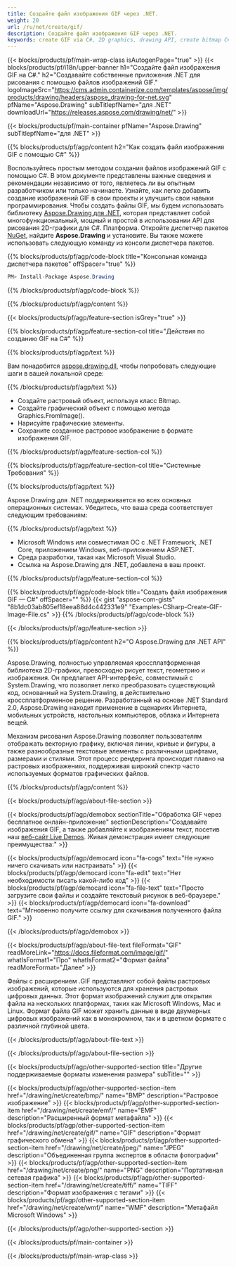 ```yaml
---
title: Создайте файл изображения GIF через .NET.
weight: 20
url: /ru/net/create/gif/
description: Создайте файл изображения GIF через .NET.
keywords: create GIF via C#, 2D graphics, drawing API, create bitmap C#, Drawing для .NET, save bitmap, save GIF image, cross-platform 2D graphic library, Bitmap class, vector graphics drawing, draw text, rendering raster images, GIF image file
---
```


{{< blocks/products/pf/main-wrap-class isAutogenPage="true" >}}
{{< blocks/products/pf/i18n/upper-banner h1="Создайте файл изображения GIF на C#." h2="Создавайте собственные приложения .NET для рисования с помощью файлов изображений GIF." logoImageSrc="https://cms.admin.containerize.com/templates/aspose/img/products/drawing/headers/aspose_drawing-for-net.svg" pfName="Aspose.Drawing" subTitlepfName="для .NET" downloadUrl="https://releases.aspose.com/drawing/net/" >}}

{{< blocks/products/pf/main-container pfName="Aspose.Drawing" subTitlepfName="для .NET" >}}


{{% blocks/products/pf/agp/content h2="Как создать файл изображения GIF с помощью C#" %}}

Воспользуйтесь простым методом создания файлов изображений GIF с помощью C#. В этом документе представлены важные сведения и рекомендации независимо от того, являетесь ли вы опытным разработчиком или только начинаете. Узнайте, как легко добавить создание изображений GIF в свои проекты и улучшить свои навыки программирования. Чтобы создать файлы GIF, мы будем использовать библиотеку [Aspose.Drawing для .NET](https://products.aspose.com/drawing/net), которая представляет собой многофункциональный, мощный и простой в использовании API для рисования 2D-графики для C#. Платформа. Откройте диспетчер пакетов [NuGet](https://www.nuget.org/packages/aspose.drawing), найдите **Aspose.Drawing** и установите. Вы также можете использовать следующую команду из консоли диспетчера пакетов.

{{% blocks/products/pf/agp/code-block title="Консольная команда диспетчера пакетов" offSpacer="true" %}}
```cs
PM> Install-Package Aspose.Drawing
```
{{% /blocks/products/pf/agp/code-block %}}

{{% /blocks/products/pf/agp/content %}}


{{< blocks/products/pf/agp/feature-section isGrey="true" >}}

{{% blocks/products/pf/agp/feature-section-col title="Действия по созданию GIF на C#" %}}

{{% blocks/products/pf/agp/text %}}

Вам понадобится [aspose.drawing.dll](https://downloads.aspose.com/drawing/net), чтобы попробовать следующие шаги в вашей локальной среде:

{{% /blocks/products/pf/agp/text %}}

+ Создайте растровый объект, используя класс Bitmap.
+ Создайте графический объект с помощью метода Graphics.FromImage().
+ Нарисуйте графические элементы.
+ Сохраните созданное растровое изображение в формате изображения GIF.

{{% /blocks/products/pf/agp/feature-section-col %}}

{{% blocks/products/pf/agp/feature-section-col title="Системные Требования" %}}

{{% blocks/products/pf/agp/text %}}

Aspose.Drawing для .NET поддерживается во всех основных операционных системах. Убедитесь, что ваша среда соответствует следующим требованиям:

{{% /blocks/products/pf/agp/text %}}

- Microsoft Windows или совместимая ОС с .NET Framework, .NET Core, приложением Windows, веб-приложением ASP.NET.
- Среда разработки, такая как Microsoft Visual Studio.
- Ссылка на Aspose.Drawing для .NET, добавлена в ваш проект.

{{% /blocks/products/pf/agp/feature-section-col %}}

{{% blocks/products/pf/agp/code-block title="Создать файл изображения GIF — C#" offSpacer="" %}}
{{< gist "aspose-com-gists" "8b1dc03ab805ef18eea88d4c442331e9" "Examples-CSharp-Create-GIF-Image-File.cs" >}}
{{% /blocks/products/pf/agp/code-block %}}

{{< /blocks/products/pf/agp/feature-section >}}


<!-- aboutfile Starts -->

{{% blocks/products/pf/agp/content h2="О Aspose.Drawing для .NET API" %}}

Aspose.Drawing, полностью управляемая кроссплатформенная библиотека 2D-графики, превосходно рисует текст, геометрию и изображения. Он предлагает API-интерфейс, совместимый с System.Drawing, что позволяет легко преобразовать существующий код, основанный на System.Drawing, в действительно кроссплатформенное решение. Разработанный на основе .NET Standard 2.0, Aspose.Drawing находит применение в сценариях Интернета, мобильных устройств, настольных компьютеров, облака и Интернета вещей.

Механизм рисования Aspose.Drawing позволяет пользователям отображать векторную графику, включая линии, кривые и фигуры, а также разнообразные текстовые элементы с различными шрифтами, размерами и стилями. Этот процесс рендеринга происходит плавно на растровых изображениях, поддерживая широкий спектр часто используемых форматов графических файлов.

{{% /blocks/products/pf/agp/content %}}


{{< blocks/products/pf/agp/about-file-section >}}

{{< blocks/products/pf/agp/demobox sectionTitle="Обработка GIF через бесплатное онлайн-приложение" sectionDescription="Создавайте изображения GIF, а также добавляйте к изображениям текст, посетив наш [веб-сайт Live Demos](https://products.aspose.app/drawing). Живая демонстрация имеет следующие преимущества:" >}}

{{< blocks/products/pf/agp/democard icon="fa-cogs" text="Не нужно ничего скачивать или настраивать" >}}
{{< blocks/products/pf/agp/democard icon="fa-edit" text="Нет необходимости писать какой-либо код" >}}
{{< blocks/products/pf/agp/democard icon="fa-file-text" text="Просто загрузите свои файлы и создайте текстовый рисунок в веб-браузере." >}}
{{< blocks/products/pf/agp/democard icon="fa-download" text="Мгновенно получите ссылку для скачивания полученного файла GIF." >}}

{{< /blocks/products/pf/agp/demobox >}}

{{< blocks/products/pf/agp/about-file-text fileFormat="GIF" readMoreLink="https://docs.fileformat.com/image/gif/" whatIsFormat1="Про" whatIsFormat2="Формат файла" readMoreFormat="Далее" >}}

Файлы с расширением .GIF представляют собой файлы растровых изображений, которые используются для хранения растровых цифровых данных. Этот формат изображений служит для открытия файла на нескольких платформах, таких как Microsoft Windows, Mac и Linux. Формат файла GIF может хранить данные в виде двумерных цифровых изображений как в монохромном, так и в цветном формате с различной глубиной цвета.

{{< /blocks/products/pf/agp/about-file-text >}}

{{< /blocks/products/pf/agp/about-file-section >}}

<!-- aboutfile Ends -->


{{< blocks/products/pf/agp/other-supported-section title="Другие поддерживаемые форматы изменения размера" subTitle="" >}}

{{< blocks/products/pf/agp/other-supported-section-item href="/drawing/net/create/bmp/" name="BMP" description="Растровое изображение" >}}
{{< blocks/products/pf/agp/other-supported-section-item href="/drawing/net/create/emf/" name="EMF" description="Расширенный формат метафайла" >}}
{{< blocks/products/pf/agp/other-supported-section-item href="/drawing/net/create/gif/" name="GIF" description="Формат графического обмена" >}}
{{< blocks/products/pf/agp/other-supported-section-item href="/drawing/net/create/jpeg/" name="JPEG" description="Объединенная группа экспертов в области фотографии" >}}
{{< blocks/products/pf/agp/other-supported-section-item href="/drawing/net/create/png/" name="PNG" description="Портативная сетевая графика" >}}
{{< blocks/products/pf/agp/other-supported-section-item href="/drawing/net/create/tiff/" name="TIFF" description="Формат изображения с тегами" >}}
{{< blocks/products/pf/agp/other-supported-section-item href="/drawing/net/create/wmf/" name="WMF" description="Метафайл Microsoft Windows" >}}


{{< /blocks/products/pf/agp/other-supported-section >}}

{{< /blocks/products/pf/main-container >}}

{{< /blocks/products/pf/main-wrap-class >}}
